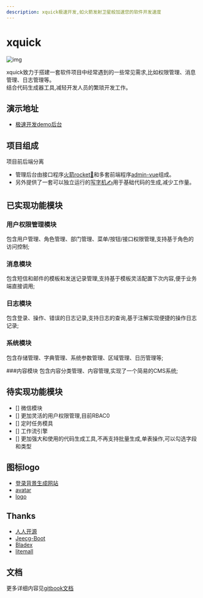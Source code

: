 ```yaml
---
description: xquick极速开发,如火箭发射卫星般加速您的软件开发速度
---
```


# xquick
![img](https://cdn4.iconfinder.com/data/icons/space-and-astronomy-1/800/rocket-128.png)

xquick致力于搭建一套软件项目中经常遇到的一些常见需求,比如权限管理、消息管理、日志管理等。     
结合代码生成器工具,减轻开发人员的繁琐开发工作。

## 演示地址
* [极速开发demo后台](http://xquick.nbxuda.com)


## 项目组成
项目前后端分离

* 管理后台由接口程序[火箭rocket🚀](https://github.com/zhangchaoxu/xquick/tree/master/rocket)和多套前端程序[admin-vue](https://github.com/zhangchaoxu/xquick/tree/master/admin-vue)组成。
* 另外提供了一套可以独立运行的[写字机✍](https://github.com/zhangchaoxu/xquick/tree/master/typewriter)用于基础代码的生成,减少工作量。

## 已实现功能模块
### 用户权限管理模块
包含用户管理、角色管理、部门管理、菜单/按钮/接口权限管理,支持基于角色的访问控制;

### 消息模块
包含短信和邮件的模板和发送记录管理,支持基于模板灵活配置下次内容,便于业务端直接调用;

### 日志模块
包含登录、操作、错误的日志记录,支持日志的查询,基于注解实现便捷的操作日志记录;

### 系统模块
包含存储管理、字典管理、系统参数管理、区域管理、日历管理等;

###内容模块
包含内容分类管理、内容管理,实现了一个简易的CMS系统;

## 待实现功能模块
* [] 微信模块
* [] 更加灵活的用户权限管理,目前RBAC0
* [] 定时任务模具
* [] 工作流引擎
* [] 更加强大和使用的代码生成工具,不再支持批量生成,单表操作,可以勾选字段和类型

## 图标logo
* [登录背景生成网站](https://trianglify.io)
* [avatar](https://www.iconfinder.com/iconsets/business-avatar-1)
* [logo](https://www.iconfinder.com/icons/2120156/astronaut_astronomy_rocket_science_space_icon)

## Thanks
* [人人开源](https://www.renren.io/)
* [Jeecg-Boot](http://www.jeecg.com/)
* [Bladex](https://bladex.vip/#/)
* [litemall](https://github.com/linlinjava/litemall)

## 文档 
更多详细内容见[gitbook文档](https://zhangchaoxu.gitbook.io/xquick/)